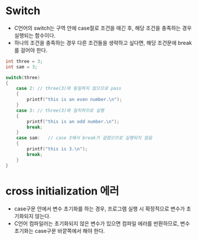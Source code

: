 # Switch

- C언어의 switch는 구역 안에 case절로 조건을 매긴 후, 해당 조건을 충족하는 경우 실행되는 함수이다.
- 하나의 조건을 충족하는 경우 다른 조건들을 생략하고 싶다면, 해당 조건문에 break를 걸어야 한다.

```c
int three = 3;
int sam = 3;

switch(three)
{
    case 2: // three(3)와 동일하지 않으므로 pass
    {
        printf("this is an even number.\n");
    }
    case 3: // three(3)와 일치하므로 실행
    {
        printf("this is an odd number.\n");
        break;
    }
    case sam:   // case 3에서 break가 걸렸으므로 실행되지 않음
    {
        printf("this is 3.\n");
        break;
    }
}
```

# cross initialization 에러

- case구문 안에서 변수 초기화를 하는 경우, 프로그램 실행 시 확정적으로 변수가 초기화되지 않는다.
- C언어 컴파일러는 초기화되지 않은 변수가 있으면 컴파일 에러를 반환하므로, 변수 초기화는 case구문 바깥쪽에서 해야 한다.
